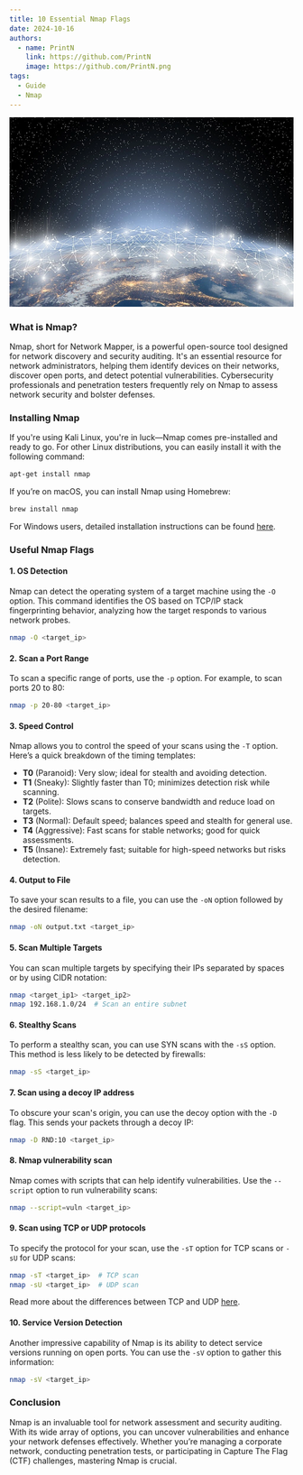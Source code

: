 ```yaml
---
title: 10 Essential Nmap Flags
date: 2024-10-16
authors:
  - name: PrintN
    link: https://github.com/PrintN
    image: https://github.com/PrintN.png
tags:
  - Guide
  - Nmap
---
```

![Image 0](./0.webp)
### What is Nmap?
Nmap, short for Network Mapper, is a powerful open-source tool designed for network discovery and security auditing. It's an essential resource for network administrators, helping them identify devices on their networks, discover open ports, and detect potential vulnerabilities. Cybersecurity professionals and penetration testers frequently rely on Nmap to assess network security and bolster defenses.

### Installing Nmap
If you're using Kali Linux, you're in luck—Nmap comes pre-installed and ready to go. For other Linux distributions, you can easily install it with the following command:
```bash
apt-get install nmap
```
If you’re on macOS, you can install Nmap using Homebrew:
```bash
brew install nmap
```
For Windows users, detailed installation instructions can be found [here](https://nmap.org/download.html#windows).

### Useful Nmap Flags
#### 1. OS Detection
Nmap can detect the operating system of a target machine using the ```-O``` option. This command identifies the OS based on TCP/IP stack fingerprinting behavior, analyzing how the target responds to various network probes.
```bash
nmap -O <target_ip>
```

#### 2. Scan a Port Range
To scan a specific range of ports, use the ```-p``` option. For example, to scan ports 20 to 80:
```bash
nmap -p 20-80 <target_ip>
```

#### 3. Speed Control
Nmap allows you to control the speed of your scans using the ```-T``` option. Here’s a quick breakdown of the timing templates:
- **T0** (Paranoid): Very slow; ideal for stealth and avoiding detection.
- **T1** (Sneaky): Slightly faster than T0; minimizes detection risk while scanning.
- **T2** (Polite): Slows scans to conserve bandwidth and reduce load on targets.
- **T3** (Normal): Default speed; balances speed and stealth for general use.
- **T4** (Aggressive): Fast scans for stable networks; good for quick assessments.
- **T5** (Insane): Extremely fast; suitable for high-speed networks but risks detection.

#### 4. Output to File
To save your scan results to a file, you can use the ```-oN``` option followed by the desired filename:

```bash
nmap -oN output.txt <target_ip>
```

#### 5. Scan Multiple Targets
You can scan multiple targets by specifying their IPs separated by spaces or by using CIDR notation:

```bash
nmap <target_ip1> <target_ip2>
nmap 192.168.1.0/24  # Scan an entire subnet
```

#### 6. Stealthy Scans
To perform a stealthy scan, you can use SYN scans with the ```-sS``` option. This method is less likely to be detected by firewalls:

```bash
nmap -sS <target_ip>
```

#### 7. Scan using a decoy IP address
To obscure your scan's origin, you can use the decoy option with the ```-D``` flag. This sends your packets through a decoy IP:

```bash
nmap -D RND:10 <target_ip>
```

#### 8. Nmap vulnerability scan
Nmap comes with scripts that can help identify vulnerabilities. Use the ```--script``` option to run vulnerability scans:

```bash
nmap --script=vuln <target_ip>
```

#### 9. Scan using TCP or UDP protocols
To specify the protocol for your scan, use the ```-sT``` option for TCP scans or ```-sU``` for UDP scans:
```bash
nmap -sT <target_ip>  # TCP scan
nmap -sU <target_ip>  # UDP scan
```
Read more about the differences between TCP and UDP [here](https://www.geeksforgeeks.org/differences-between-tcp-and-udp/).

#### 10. Service Version Detection
Another impressive capability of Nmap is its ability to detect service versions running on open ports. You can use the ```-sV``` option to gather this information:
```bash
nmap -sV <target_ip>
```

### Conclusion
Nmap is an invaluable tool for network assessment and security auditing. With its wide array of options, you can uncover vulnerabilities and enhance your network defenses effectively. Whether you’re managing a corporate network, conducting penetration tests, or participating in Capture The Flag (CTF) challenges, mastering Nmap is crucial.